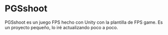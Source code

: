 # PGSshoot
PGSshoot es un juego FPS hecho con Unity  con la plantilla de FPS game. Es un proyecto pequeño, lo iré actualizando poco a poco.
